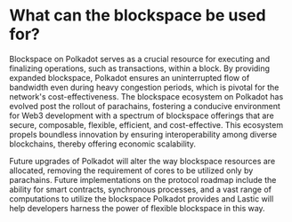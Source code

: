 # What can the blockspace be used for?

Blockspace on Polkadot serves as a crucial resource for executing and finalizing operations, such as transactions, within a block​. By providing expanded blockspace, Polkadot ensures an uninterrupted flow of bandwidth even during heavy congestion periods, which is pivotal for the network's cost-effectiveness. The blockspace ecosystem on Polkadot has evolved post the rollout of parachains, fostering a conducive environment for Web3 development with a spectrum of blockspace offerings that are secure, composable, flexible, efficient, and cost-effective. This ecosystem propels boundless innovation by ensuring interoperability among diverse blockchains, thereby offering economic scalability.

Future upgrades of Polkadot will alter the way blockspace resources are allocated, removing the requirement of cores to be utilized only by parachains. Future implementations on the protocol roadmap include the ability for smart contracts, synchronous processes, and a vast range of computations to utilize the blockspace Polkadot provides and Lastic will help developers harness the power of flexible blockspace in this way.